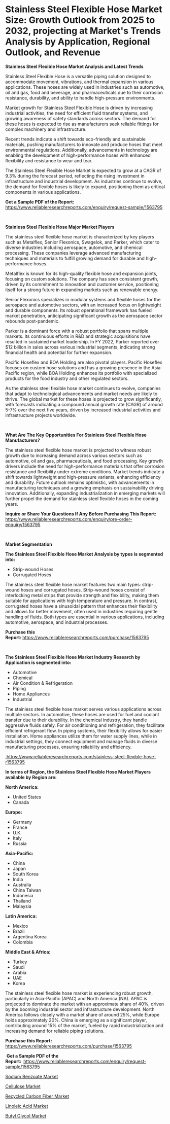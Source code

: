<p><h1>Stainless Steel Flexible Hose Market Size: Growth Outlook from 2025 to 2032, projecting at Market's Trends Analysis by Application, Regional Outlook, and Revenue</h1></p><p><strong>Stainless Steel Flexible Hose Market Analysis and Latest Trends</strong></p>
<p><p>Stainless Steel Flexible Hose is a versatile piping solution designed to accommodate movement, vibrations, and thermal expansion in various applications. These hoses are widely used in industries such as automotive, oil and gas, food and beverage, and pharmaceuticals due to their corrosion resistance, durability, and ability to handle high-pressure environments. </p><p>Market growth for Stainless Steel Flexible Hose is driven by increasing industrial activities, the need for efficient fluid transfer systems, and growing awareness of safety standards across sectors. The demand for these hoses is expected to rise as manufacturers seek reliable fittings for complex machinery and infrastructure. </p><p>Recent trends indicate a shift towards eco-friendly and sustainable materials, pushing manufacturers to innovate and produce hoses that meet environmental regulations. Additionally, advancements in technology are enabling the development of high-performance hoses with enhanced flexibility and resistance to wear and tear. </p><p>The Stainless Steel Flexible Hose Market is expected to grow at a CAGR of 9.3% during the forecast period, reflecting the rising investment in infrastructure and industrial development. As industries continue to evolve, the demand for flexible hoses is likely to expand, positioning them as critical components in various applications.</p></p>
<p><strong>Get a Sample PDF of the Report:&nbsp;</strong> <a href="https://www.reliableresearchreports.com/enquiry/request-sample/1563795?utm_campaign=9&utm_medium=2&utm_source=Github&utm_content=ia&utm_term=30012025&utm_id=stainless-steel-flexible-hose">https://www.reliableresearchreports.com/enquiry/request-sample/1563795</a></p>
<p>&nbsp;</p>
<p><strong>Stainless Steel Flexible Hose Major Market Players</strong></p>
<p><p>The stainless steel flexible hose market is characterized by key players such as Metalflex, Senior Flexonics, Swagelok, and Parker, which cater to diverse industries including aerospace, automotive, and chemical processing. These companies leverage advanced manufacturing techniques and materials to fulfill growing demand for durable and high-performance hoses.</p><p>Metalflex is known for its high-quality flexible hose and expansion joints, focusing on custom solutions. The company has seen consistent growth, driven by its commitment to innovation and customer service, positioning itself for a strong future in expanding markets such as renewable energy.</p><p>Senior Flexonics specializes in modular systems and flexible hoses for the aerospace and automotive sectors, with an increased focus on lightweight and durable components. Its robust operational framework has fueled market penetration, anticipating significant growth as the aerospace sector rebounds post-pandemic.</p><p>Parker is a dominant force with a robust portfolio that spans multiple markets. Its continuous efforts in R&D and strategic acquisitions have resulted in sustained market leadership. In FY 2022, Parker reported over $12 billion in sales across various industrial segments, indicating strong financial health and potential for further expansion.</p><p>Pacific Hoseflex and BOA Holding are also pivotal players. Pacific Hoseflex focuses on custom hose solutions and has a growing presence in the Asia-Pacific region, while BOA Holding enhances its portfolio with specialized products for the food industry and other regulated sectors.</p><p>As the stainless steel flexible hose market continues to evolve, companies that adapt to technological advancements and market needs are likely to thrive. The global market for these hoses is projected to grow significantly, with forecasts indicating a compound annual growth rate (CAGR) of around 5-7% over the next five years, driven by increased industrial activities and infrastructure projects worldwide.</p></p>
<p>&nbsp;</p>
<p><strong>What Are The Key Opportunities For Stainless Steel Flexible Hose Manufacturers?</strong></p>
<p><p>The stainless steel flexible hose market is projected to witness robust growth due to increasing demand across various sectors such as automotive, oil and gas, pharmaceuticals, and food processing. Key growth drivers include the need for high-performance materials that offer corrosion resistance and flexibility under extreme conditions. Market trends indicate a shift towards lightweight and high-pressure variants, enhancing efficiency and durability. Future outlook remains optimistic, with advancements in manufacturing techniques and a growing emphasis on sustainability driving innovation. Additionally, expanding industrialization in emerging markets will further propel the demand for stainless steel flexible hoses in the coming years.</p></p>
<p><strong>Inquire or Share Your Questions If Any Before Purchasing This Report:</strong> <a href="https://www.reliableresearchreports.com/enquiry/pre-order-enquiry/1563795?utm_campaign=9&utm_medium=2&utm_source=Github&utm_content=ia&utm_term=30012025&utm_id=stainless-steel-flexible-hose">https://www.reliableresearchreports.com/enquiry/pre-order-enquiry/1563795</a></p>
<p>&nbsp;</p>
<p><strong>Market Segmentation</strong></p>
<p><strong>The Stainless Steel Flexible Hose Market Analysis by types is segmented into:</strong></p>
<p><ul><li>Strip-wound Hoses</li><li>Corrugated Hoses</li></ul></p>
<p><p>The stainless steel flexible hose market features two main types: strip-wound hoses and corrugated hoses. Strip-wound hoses consist of interlocking metal strips that provide strength and flexibility, making them suitable for applications with high temperature and pressure. In contrast, corrugated hoses have a sinusoidal pattern that enhances their flexibility and allows for better movement, often used in industries requiring gentle handling of fluids. Both types are essential in various applications, including automotive, aerospace, and industrial processes.</p></p>
<p><strong>Purchase this Report:&nbsp;</strong><a href="https://www.reliableresearchreports.com/purchase/1563795?utm_campaign=9&utm_medium=2&utm_source=Github&utm_content=ia&utm_term=30012025&utm_id=stainless-steel-flexible-hose">https://www.reliableresearchreports.com/purchase/1563795</a></p>
<p>&nbsp;</p>
<p><strong>The Stainless Steel Flexible Hose Market Industry Research by Application is segmented into:</strong></p>
<p><ul><li>Automotive</li><li>Chemical</li><li>Air Condition & Refrigeration</li><li>Piping</li><li>Home Appliances</li><li>Industrial</li></ul></p>
<p><p>The stainless steel flexible hose market serves various applications across multiple sectors. In automotive, these hoses are used for fuel and coolant transfer due to their durability. In the chemical industry, they handle aggressive fluids safely. For air conditioning and refrigeration, they facilitate efficient refrigerant flow. In piping systems, their flexibility allows for easier installation. Home appliances utilize them for water supply lines, while in industrial settings, they connect equipment and manage fluids in diverse manufacturing processes, ensuring reliability and efficiency.</p></p>
<p><a href="https://www.reliableresearchreports.com/stainless-steel-flexible-hose-r1563795?utm_campaign=9&utm_medium=2&utm_source=Github&utm_content=ia&utm_term=30012025&utm_id=stainless-steel-flexible-hose">&nbsp;https://www.reliableresearchreports.com/stainless-steel-flexible-hose-r1563795</a></p>
<p><strong>In terms of Region, the Stainless Steel Flexible Hose Market Players available by Region are:</strong></p>
<p>
    <p> <strong> North America: </strong>
        <ul>
            <li>United States</li>
            <li>Canada</li>
        </ul>
        </p> 
    <p> <strong> Europe: </strong>
        <ul>
            <li>Germany</li>
            <li>France</li>
            <li>U.K.</li>
            <li>Italy</li>
            <li>Russia</li>
        </ul>
        </p> 
    <p> <strong> Asia-Pacific: </strong>
        <ul>
            <li>China</li>
            <li>Japan</li>
            <li>South Korea</li>
            <li>India</li>
            <li>Australia</li>
            <li>China Taiwan</li>
            <li>Indonesia</li>
            <li>Thailand</li>
            <li>Malaysia</li>
        </ul>
        </p> 
    <p> <strong> Latin America: </strong>
        <ul>
            <li>Mexico</li>
            <li>Brazil</li>
            <li>Argentina Korea</li>
            <li>Colombia</li>
        </ul>
        </p> 
    <p> <strong> Middle East & Africa: </strong>
        <ul>
            <li>Turkey</li>
            <li>Saudi</li>
            <li>Arabia</li>
            <li>UAE</li>
            <li>Korea</li>
        </ul>
    </p>
    </p>
<p><p>The stainless steel flexible hose market is experiencing robust growth, particularly in Asia-Pacific (APAC) and North America (NA). APAC is projected to dominate the market with an approximate share of 40%, driven by the booming industrial sector and infrastructure development. North America follows closely with a market share of around 25%, while Europe holds approximately 20%. China is emerging as a significant player, contributing around 15% of the market, fueled by rapid industrialization and increasing demand for reliable piping solutions.</p></p>
<p><strong>Purchase this Report: </strong><a href="https://www.reliableresearchreports.com/purchase/1563795?utm_campaign=9&utm_medium=2&utm_source=Github&utm_content=ia&utm_term=30012025&utm_id=stainless-steel-flexible-hose">https://www.reliableresearchreports.com/purchase/1563795</a></p>
<p>&nbsp;<strong>Get a Sample PDF of the Report:&nbsp;&nbsp;</strong><a href="https://www.reliableresearchreports.com/enquiry/request-sample/1563795?utm_campaign=9&utm_medium=2&utm_source=Github&utm_content=ia&utm_term=30012025&utm_id=stainless-steel-flexible-hose">https://www.reliableresearchreports.com/enquiry/request-sample/1563795</a></p>
<p><strong></strong></p>
<p><p><a href="https://github.com/aksayvoogdt/Market-Research-Report-List-1/blob/main/sodium-benzoate-market.md?utm_campaign=9&utm_medium=2&utm_source=Github&utm_content=ia&utm_term=30012025&utm_id=stainless-steel-flexible-hose">Sodium Benzoate Market</a></p><p><a href="https://github.com/memorirummy/Market-Research-Report-List-1/blob/main/cellulose-market.md?utm_campaign=9&utm_medium=2&utm_source=Github&utm_content=ia&utm_term=30012025&utm_id=stainless-steel-flexible-hose">Cellulose Market</a></p><p><a href="https://github.com/alasmyayock/Market-Research-Report-List-1/blob/main/recycled-carbon-fiber-market.md?utm_campaign=9&utm_medium=2&utm_source=Github&utm_content=ia&utm_term=30012025&utm_id=stainless-steel-flexible-hose">Recycled Carbon Fiber Market</a></p><p><a href="https://github.com/eusoffyhanty/Market-Research-Report-List-1/blob/main/linoleic-acid-market.md?utm_campaign=9&utm_medium=2&utm_source=Github&utm_content=ia&utm_term=30012025&utm_id=stainless-steel-flexible-hose">Linoleic Acid Market</a></p><p><a href="https://github.com/itayjedhe/Market-Research-Report-List-1/blob/main/butyl-glycol-market.md?utm_campaign=9&utm_medium=2&utm_source=Github&utm_content=ia&utm_term=30012025&utm_id=stainless-steel-flexible-hose">Butyl Glycol Market</a></p></p>